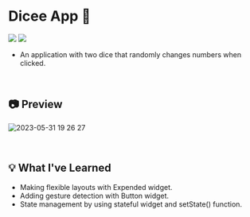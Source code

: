 # Dicee App 🎲
<img src="https://img.shields.io/badge/Dart-0175C2?style=for-the-badge&logo=Dart&logoColor=white"> <img src="https://img.shields.io/badge/Flutter-02569B?style=for-the-badge&logo=Flutter&logoColor=white">
* An application with two dice that randomly changes numbers when clicked.

<br/>

## 📷 Preview
![2023-05-31 19 26 27](https://github.com/HyojunK/dicee_flutter/assets/26563226/81de2ad1-918c-4966-a56e-f31e3a1b71fd)

<br/>

## 💡 What I've Learned
* Making flexible layouts with Expended widget.
* Adding gesture detection with Button widget.
* State management by using stateful widget and setState() function.
